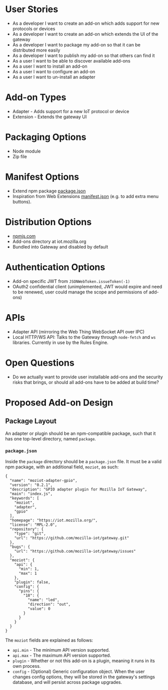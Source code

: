 # User Stories
* As a developer I want to create an add-on which adds support for new protocols or devices
* As a developer I want to create an add-on which extends the UI of the gateway
* As a developer I want to package my add-on so that it can be distributed more easily
* As a developer I want to publish my add-on so that others can find it
* As a user I want to be able to discover available add-ons
* As a user I want to install an add-on
* As a user I want to configure an add-on
* As a user I want to un-install an adapter

# Add-on Types
* Adapter - Adds support for a new IoT protocol or device
* Extension - Extends the gateway UI

# Packaging Options
* Node module
* Zip file

# Manifest Options
* Extend npm package [package.json](https://docs.npmjs.com/files/package.json)
* Inspiration from Web Extensions [manifest.json](https://developer.mozilla.org/en-US/Add-ons/WebExtensions/manifest.json) (e.g. to add extra menu buttons).

# Distribution Options
* [npmjs.com](https://www.npmjs.com/)
* Add-ons directory at iot.mozilla.org
* Bundled into Gateway and disabled by default

# Authentication Options
* Add-on specific JWT from `JSONWebToken.issueToken(-1)`
* OAuth2 confidential client (unimplemented, JWT would expire and need to be renewed, user could manage the scope and permissions of add-ons)

# APIs
* Adapter API (mirroring the Web Thing WebSocket API over IPC)
* Local HTTP/WS API: Talks to the Gateway through `node-fetch` and `ws` libraries. Currently in use by the Rules Engine.

# Open Questions
* Do we actually want to provide user installable add-ons and the security risks that brings, or should all add-ons have to be added at build time?

# Proposed Add-on Design

## Package Layout

An adapter or plugin should be an npm-compatible package, such that it has one top-level directory, named `package`.

### `package.json`

Inside the `package` directory should be a `package.json` file. It must be a valid npm package, with an additional field, `moziot`, as such:

```
{
  "name": "moziot-adapter-gpio",
  "version": "0.2.1",
  "description": "GPIO adapter plugin for Mozilla IoT Gateway",
  "main": "index.js",
  "keywords": [
    "moziot",
    "adapter",
    "gpio"
  ],
  "homepage": "https://iot.mozilla.org/",
  "license": "MPL-2.0",
  "repository": {
    "type": "git",
    "url": "https://github.com/mozilla-iot/gateway.git"
  },
  "bugs": {
    "url": "https://github.com/mozilla-iot/gateway/issues"
  },
  "moziot": {
    "api": {
      "min": 1,
      "max": 1
    },
    "plugin": false,
    "config": {
      "pins": {
        "18": {
          "name": "led",
          "direction": "out",
          "value": 0
        }
      }
    }
  }
}
```

The `moziot` fields are explained as follows:

- `api.min` - The minimum API version supported.
- `api.max` - The maximum API version supported.
- `plugin` - Whether or not this add-on is a plugin, meaning it runs in its own process.
- `config` - (Optional) Generic configuration object. When the user changes config options, they will be stored in the gateway's settings database, and will persist across package upgrades.